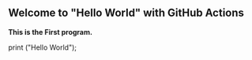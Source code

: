 ## Welcome to "Hello World" with GitHub Actions

**This is the First program.**

print ("Hello World");
